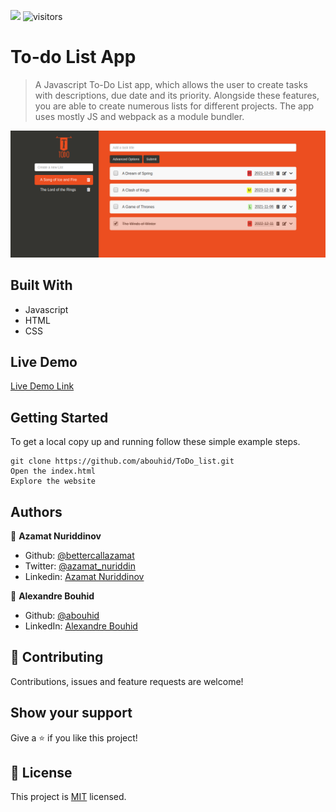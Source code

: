 ![](https://img.shields.io/badge/Microverse-blueviolet)
![visitors](https://visitor-badge.glitch.me/badge?page_id=abouhid/ToDo_list)


# To-do List App

> A Javascript To-Do List app, which allows the user to create tasks with descriptions, due date and its priority. Alongside these features, you are able to create numerous lists for different projects. The app uses mostly JS and webpack as a module bundler. 

![screenshot](./screenshot1.png)

## Built With

- Javascript
- HTML
- CSS

## Live Demo

[Live Demo Link](https://todoalexazamat.netlify.app/)

## Getting Started

To get a local copy up and running follow these simple example steps.

```
git clone https://github.com/abouhid/ToDo_list.git
Open the index.html
Explore the website
```

## Authors

👤 **Azamat Nuriddinov**

- Github: [@bettercallazamat](https://github.com/bettercallazamat)
- Twitter: [@azamat_nuriddin](https://twitter.com/azamat_nuriddin)
- Linkedin: [Azamat Nuriddinov](https://www.linkedin.com/in/azamat-nuriddinov-57579868)

👤 **Alexandre Bouhid**

- Github: [@abouhid](https://github.com/abouhid)
- LinkedIn: [Alexandre Bouhid](https://www.linkedin.com/in/alexandrebouhid/)

## 🤝 Contributing

Contributions, issues and feature requests are welcome!

## Show your support

Give a ⭐️ if you like this project!

## 📝 License

This project is [MIT](lic.url) licensed.
